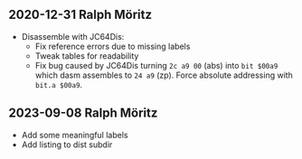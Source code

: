 ## 2020-12-31 Ralph Möritz

- Disassemble with JC64Dis:
    - Fix reference errors due to missing labels
    - Tweak tables for readability
    - Fix bug caused by JC64Dis turning `2c a9 00` (abs) into `bit $00a9` which dasm assembles to `24 a9` (zp). Force absolute addressing with `bit.a $00a9`.

## 2023-09-08 Ralph Möritz

- Add some meaningful labels
- Add listing to dist subdir
